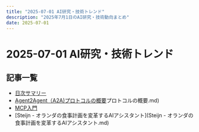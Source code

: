 ```yaml
---
title: "2025-07-01 AI研究・技術トレンド"
description: "2025年7月1日のAI研究・技術動向まとめ"
date: 2025-07-01
---
```


# 2025-07-01 AI研究・技術トレンド

## 記事一覧

- [日次サマリー](abstract.md)
- [Agent2Agent（A2A)プロトコルの概要](Agent2Agent（A2A)プロトコルの概要.md)
- [MCP入門](MCP入門.md)
- [Steijn - オランダの食事計画を変革するAIアシスタント](Steijn - オランダの食事計画を変革するAIアシスタント.md)